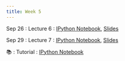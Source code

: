 ```yaml
---
title: Week 5
---
```


Sep 26
: Lecture 6
  : [IPython Notebook](https://colab.research.google.com/drive/1J69wZE9RA9Qx8QsOaPyh0XXGlofulXP5?usp=sharing), [Slides](https://docs.google.com/presentation/d/17x2RJf-OOannAz0Dn5ac942jB8_N9sgJm9yNVK-VUmY/edit?usp=sharing)

Sep 29
: Lecture 7
  : [IPython Notebook](https://colab.research.google.com/drive/1xxv0wMZZwQRecbg4sgwNgsNqXWluE1LY?usp=sharing), [Slides](https://docs.google.com/presentation/d/17-s4Z4ylXjR5P_KELwE9JmPwbViMud9zFYfUVW7xg4I/edit?usp=sharing&resourcekey=0-d6Zp8lhGpppOeMw-juU3_A)
 
 📚
: Tutorial
  : [IPython Notebook](https://colab.research.google.com/drive/1jW9ZihB14Q2M9EJkpRMC9_0o1PbD2Wos?usp=sharing)